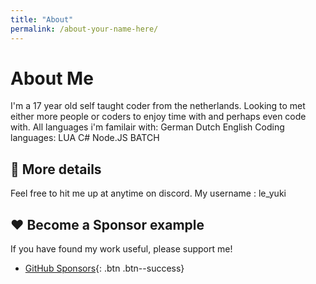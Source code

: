 ```yaml
---
title: "About"
permalink: /about-your-name-here/
---
```


# About Me

I'm a 17 year old self taught coder from the netherlands. Looking to met either more people or coders to enjoy time with and perhaps even code with.
All languages i'm familair with:
  German
  Dutch
  English
Coding languages:
  LUA
  C#
  Node.JS
  BATCH

## 📍 More details

Feel free to hit me up at anytime on discord.
My username : le_yuki

## ❤️ Become a Sponsor example

If you have found my work useful, please support me!

* [GitHub Sponsors](https://github.com/sponsors/){: .btn .btn--success}
